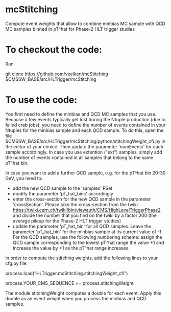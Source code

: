 # mcStitching
Compute event weights that allow to combine minbias MC sample with QCD MC samples binned in pT^hat for Phase-2 HLT trigger studies

# To checkout the code:
Run

git clone https://github.com/veelken/mcStitching $CMSSW_BASE/src/HLTrigger/mcStitching

# To use the code:
You first need to define the minbias and QCD MC samples that you use.
Because a few events typically get lost during the Ntuple production (due to failed crab jobs),
you need to define the number of events contained in your Ntuples for the minbias sample and each QCD sample.
To do this, open the file $CMSSW_BASE/src/HLTrigger/mcStitching/python/stitchingWeight_cfi.py in the editor of your choice.
Then update the parameter 'numEvents' for each sample accordingly.
In case you use extention ("ext") samples, simply add the number of events contained in all samples that belong to the same pT^hat bin.

In case you want to add a further QCD sample, e.g. for the pT^hat bin 20-30 GeV, you need to:
- add the new QCD sample to the 'samples' PSet
- modify the parameter 'pT_hat_bins' accordingly
- enter the cross-section for the new QCD sample in the parameter 'crossSection'. Please take the cross-section from the twiki https://twiki.cern.ch/twiki/bin/viewauth/CMS/HighLevelTriggerPhase2 and divide the number that you find on the twiki by a factor 200 (the average pileup for the Phase-2 HLT trigger studies)
- update the parameter 'pT_hat_bin' for all QCD samples. Leave the parameter 'pT_hat_bin' for the minbias sample at its current value of -1. For the QCD samples, use the following numbering scheme: assign the QCD sample corresponding to the lowest pT^hat range the value +1 and increase the value by +1 as the pT^hat range increases.

In order to compute the stitching weights, add the following lines to your cfg.py file:

process.load("HLTrigger.mcStitching.stitchingWeight_cfi")

process.YOUR_CMS_SEQUENCE += process.stitchingWeight

The module stitchingWeight computes a double for each event. Apply this double as an event weight when you process the minbias and QCD samples.



